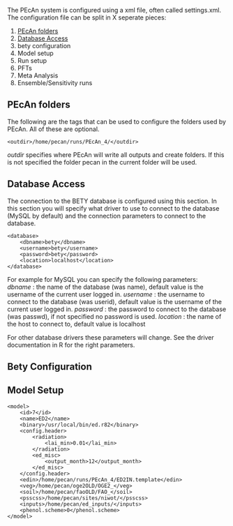 The PEcAn system is configured using a xml file, often called settings.xml. The configuration file can be split in X seperate pieces:

1. [PEcAn folders](PEcAn-Configuration#PEcAn-folders)
1. [Database Access](PEcAn-Configuration#Database-Access)
1. bety configuration
1. Model setup
1. Run setup
1. PFTs
1. Meta Analysis
1. Ensemble/Sensitivity runs

## PEcAn folders

The following are the tags that can be used to configure the folders used by PEcAn. All of these are optional.

	<outdir>/home/pecan/runs/PEcAn_4/</outdir>

*outdir* specifies where PEcAn will write all outputs and create folders. If this is not specified the folder pecan in the current folder will be used.

## Database Access

The connection to the BETY database is configured using this section. In this section you will specify what driver to use to connect to the database (MySQL by default) and the connection parameters to connect to the database.

	<database>
		<dbname>bety</dbname>
		<username>bety</username>
		<password>bety</password>
		<location>localhost</location>
	</database>

For example for MySQL you can specify the following parameters:  
*dbname* : the name of the database (was name), default value is the username of the current user logged in.
*username* : the username to connect to the database (was userid), default value is the username of the current user logged in.
*password* : the password to connect to the database (was passwd), if not specified no password is used.
*location* : the name of the host to connect to, default value is localhost

For other database drivers these parameters will change. See the driver documentation in R for the right parameters.

## Bety Configuration



## Model Setup

	<model>
		<id>7</id>
		<name>ED2</name>
		<binary>/usr/local/bin/ed.r82</binary>
		<config.header>
			<radiation>
				<lai_min>0.01</lai_min>
			</radiation>
			<ed_misc>
				<output_month>12</output_month>      
			</ed_misc> 
		</config.header>
		<edin>/home/pecan/runs/PEcAn_4/ED2IN.template</edin>
		<veg>/home/pecan/oge2OLD/OGE2_</veg>
		<soil>/home/pecan/faoOLD/FAO_</soil>
		<psscss>/home/pecan/sites/niwot/</psscss>
		<inputs>/home/pecan/ed_inputs/</inputs>
		<phenol.scheme>0</phenol.scheme>
	</model>